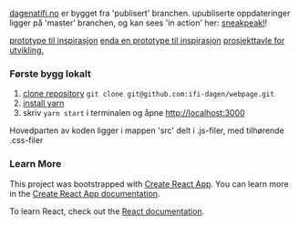 [dagenatifi.no](https://www.dagenatifi.no/) er bygget fra 'publisert' branchen.
upubliserte oppdateringer ligger på 'master' branchen, og kan sees 'in action' her: [sneakpeak!](https://devdagenatifi.netlify.app/)! 

[prototype til inspirasjon](https://xd.adobe.com/view/0043ce06-0b46-49be-4d1c-76fd48e51043-7672/) 
[enda en prototype til inspirasjon](https://www.figma.com/file/UHpiayzTpDkdT22tiIwCJk/digitalstand?node-id=0%3A1) 
[prosjekttavle for utvikling.](https://github.com/orgs/ifi-dagen/projects/1)

### Første bygg lokalt
1. [clone repository](https://help.github.com/en/github/creating-cloning-and-archiving-repositories/cloning-a-repository) `git clone git@github.com:ifi-dagen/webpage.git`
2. [install yarn](https://classic.yarnpkg.com/en/docs/install/#windows-stable)
3. skriv `yarn start` i terminalen og åpne [http://localhost:3000](http://localhost:3000)

Hovedparten av koden ligger i mappen 'src' delt i .js-filer, med tilhørende .css-filer


### Learn More
This project was bootstrapped with [Create React App](https://github.com/facebook/create-react-app).
You can learn more in the [Create React App documentation](https://facebook.github.io/create-react-app/docs/getting-started).

To learn React, check out the [React documentation](https://reactjs.org/).
